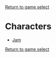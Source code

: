 [Return to game select](../index.md)  

# Characters

- [Jam](./Jam.md)

[Return to game select](../index.md)  